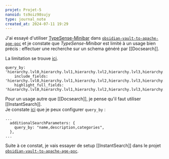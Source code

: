 ```yaml
---
projet: Projet-5
nanoid: ts9oiz98sujy
type: journal_note
created_at: 2024-07-11 19:29
---
```

J'ai essayé d'utiliser [TypeSense-Minibar](https://github.com/jquery/typesense-minibar) dans [`obsidian-vault-to-apache-age-poc`](https://github.com/stephane-klein/obsidian-vault-to-apache-age-poc/tree/typesense) et je constate que *TypeSense-Minibar* est limité à un usage bien précis : effectuer une recherche sur un schema généré par [[Docsearch]].

La limitation se trouve [ici](https://github.com/jquery/typesense-minibar/blob/250e6332115f969195e7b99fbfe04f39f4f1c3fa/typesense-minibar.js#L9C5-L9C13).

```
query_by: 'hierarchy.lvl0,hierarchy.lvl1,hierarchy.lvl2,hierarchy.lvl3,hierarchy.lvl4,hierarchy.lvl5,content',
    include_fields: 'hierarchy.lvl0,hierarchy.lvl1,hierarchy.lvl2,hierarchy.lvl3,hierarchy.lvl4,hierarchy.lvl5,content,url_without_anchor,url,id',
    highlight_full_fields: 'hierarchy.lvl0,hierarchy.lvl1,hierarchy.lvl2,hierarchy.lvl3,hierarchy.lvl4,hierarchy.lvl5,content',
```

Pour un usage autre que [[Docsearch]], je pense qu'il faut utiliser [[InstantSearch]].  
Je constate [ici](https://github.com/typesense/typesense-instantsearch-adapter?tab=readme-ov-file#with-instantsearchjs) que je peux configurer `query_by` :

```
...
  additionalSearchParameters: {
    query_by: "name,description,categories",
  },
...
```

Suite à ce constat, je vais essayer de setup [[InstantSearch]] dans le projet [`obsidian-vault-to-apache-age-poc`](https://github.com/stephane-klein/obsidian-vault-to-apache-age-poc/tree/typesense).
